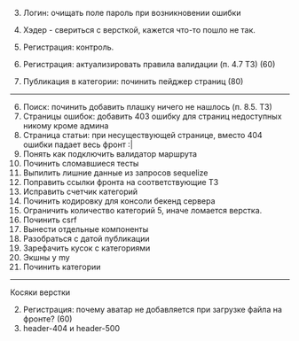 3. Логин: очищать поле пароль при возникновении ошибки
2. Хэдер - свериться с версткой, кажется что-то пошло не так.

2. Регистрация: контроль.
2. Регистрация: актуализировать правила валидации (п. 4.7 ТЗ) (60)

5. Публикация в категории: починить пейджер страниц (80)

-------------

6. Поиск: починить добавить плашку ничего не нашлось (п. 8.5. ТЗ)
7. Страницы ошибок: добавить 403 ошибку для страниц недоступных никому кроме админа
4. Страница статьи: при несуществующей странице, вместо 404 ошибки падает весь фронт :|
8. Понять как подключить валидатор маршрута
6. Починить сломавшиеся тесты
9. Выпилить лишние данные из запросов sequelize
12. Поправить ссылки фронта на соответствующие ТЗ
10. Исправить счетчик категорий
5. Починить кодировку для консоли бекенд сервера
4. Ограничить количество категорий 5, иначе ломается верстка.
5. Починить csrf
1. Вынести отдельные компоненты
5. Разобраться с датой публикации
10. Зарефачить кусок с категориями
11. Экшны у my
12. Починить категории

------
Косяки верстки

2. Регистрация: почему аватар не добавляется при загрузке файла на фронте? (60)
3. header-404 и header-500
